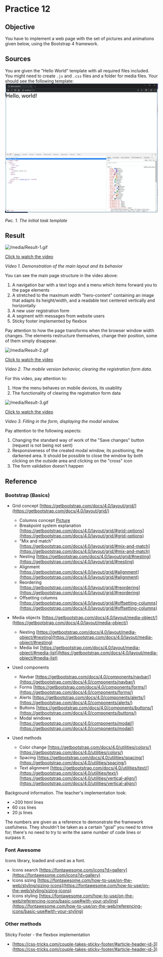 # Practice 12

## Objective

You have to implement a web page with the set of pictures and animations given below, using the Bootstrap 4 framework.

## Sources

You are given the "Hello World" template with all required files included. You might need to create `.js` and `.css` files and a folder for media files. Your should see the following template:
![/media/initial.png](media/initial.png)

*Рис. 1. The initial task template*

## Result

![/media/Result-1.gif](media/Result-1.gif)

[Click to watch the video](https://git.hits.tsu.ru/Subject-WebInt/WebInt-Frontend-Manual/blob/master/Frontend12/media/Result-1.mp4)

*Video 1. Demonstration of the main layout and its behavior*

You can see the main page structure in the video above:

1. A navigation bar with a text logo and a menu which items forward you to the page elements
2. A stretched to the maximum width "hero-content" containing an image that adapts its height/width, and a readable text centered vertically and horizontally
3. A new user registration form
4. A segment with messages from website users
5. Sticky footer implemented by flexbox

Pay attention to how the page transforms when the browser window width changes. The elements restructure themselves, change their position, some of them simply disappear.

![/media/Result-2.gif](media/Result-2.gif)

[Click to watch the video](https://git.hits.tsu.ru/Subject-WebInt/WebInt-Frontend-Manual/blob/master/Frontend12/media/Result-2.mp4)

*Video 2. The mobile version behavior, clearing the registration form data.*

For this video, pay attention to:

1. How the menu behaves on mobile devices, its usability
2. The functionality of clearing the registration form data

![/media/Result-3.gif](media/Result-3.gif)

[Click to watch the video](https://git.hits.tsu.ru/Subject-WebInt/WebInt-Frontend-Manual/blob/master/Frontend12/media/Result-3.mp4)

*Video 3. Filling in the form, displaying the modal window.*

Pay attention to the following aspects:

1. Changing the standard way of work of the "Save changes" button (request is not being not sent)
2. Responsiveness of the created modal window, its positioning, the darkened area. It should be possible to close the window by both clicking on the outside area and clicking on the "cross" icon
3. The form validation doesn't happen

## Reference

### Bootstrap (Basics)

- Grid concept [https://getbootstrap.com/docs/4.0/layout/grid/](https://getbootstrap.com/docs/4.0/layout/grid/)
    + Columns concept [Picture](https://git.hits.tsu.ru/Subject-WebInt/WebInt-Frontend-Manual/blob/master/Frontend12/media/bootstrap-gird.jpg)
    + Breakpoint system explanation 
    [https://getbootstrap.com/docs/4.0/layout/grid/#grid-options](https://getbootstrap.com/docs/4.0/layout/grid/#grid-options)
    + "Mix and match" [https://getbootstrap.com/docs/4.0/layout/grid/#mix-and-match](https://getbootstrap.com/docs/4.0/layout/grid/#mix-and-match)
    + Nesting [https://getbootstrap.com/docs/4.0/layout/grid/#nesting](https://getbootstrap.com/docs/4.0/layout/grid/#nesting)
    + Alignment [https://getbootstrap.com/docs/4.0/layout/grid/#alignment](https://getbootstrap.com/docs/4.0/layout/grid/#alignment)
    + Reordering [https://getbootstrap.com/docs/4.0/layout/grid/#reordering](https://getbootstrap.com/docs/4.0/layout/grid/#reordering)
    + Offsetting columns [https://getbootstrap.com/docs/4.0/layout/grid/#offsetting-columns](https://getbootstrap.com/docs/4.0/layout/grid/#offsetting-columns)

- Media objects [https://getbootstrap.com/docs/4.0/layout/media-object/](https://getbootstrap.com/docs/4.0/layout/media-object/)
    + Nesting [https://getbootstrap.com/docs/4.0/layout/media-object/#nesting](https://getbootstrap.com/docs/4.0/layout/media-object/#nesting)
    + Media list [https://getbootstrap.com/docs/4.0/layout/media-object/#media-list](https://getbootstrap.com/docs/4.0/layout/media-object/#media-list)

- Used components
    + Navbar [https://getbootstrap.com/docs/4.0/components/navbar/](https://getbootstrap.com/docs/4.0/components/navbar/)    
    + Forms [https://getbootstrap.com/docs/4.0/components/forms/](https://getbootstrap.com/docs/4.0/components/forms/)
    + Alerts [https://getbootstrap.com/docs/4.0/components/alerts/](https://getbootstrap.com/docs/4.0/components/alerts/)    
    + Buttons [https://getbootstrap.com/docs/4.0/components/buttons/](https://getbootstrap.com/docs/4.0/components/buttons/)
    + Modal windows [https://getbootstrap.com/docs/4.0/components/modal/](https://getbootstrap.com/docs/4.0/components/modal/)
    
- Used methods
    + Color change [https://getbootstrap.com/docs/4.0/utilities/colors/](https://getbootstrap.com/docs/4.0/utilities/colors/)
    + Spacing [https://getbootstrap.com/docs/4.0/utilities/spacing/](https://getbootstrap.com/docs/4.0/utilities/spacing/)
    + Text alignment [https://getbootstrap.com/docs/4.0/utilities/text/](https://getbootstrap.com/docs/4.0/utilities/text/) [https://getbootstrap.com/docs/4.0/utilities/vertical-align/](https://getbootstrap.com/docs/4.0/utilities/vertical-align/)

Background information. The teacher's implementation took:

- ~200 html lines
- 60 css lines
- 20 js lines

The numbers are given as a reference to demonstrate the framework usefulness. They shouldn't be taken as a certain "goal" you need to strive for; there's no need to try to write the same number of code lines or surpass it.

### Font Awesome

Icons library, loaded and used as a font.

- Icons search [https://fontawesome.com/icons?d=gallery](https://fontawesome.com/icons?d=gallery)
- Icons sizing [https://fontawesome.com/how-to-use/on-the-web/styling/sizing-icons](https://fontawesome.com/how-to-use/on-the-web/styling/sizing-icons)
- Icons styling [https://fontawesome.com/how-to-use/on-the-web/referencing-icons/basic-use#with-your-styling](https://fontawesome.com/how-to-use/on-the-web/referencing-icons/basic-use#with-your-styling)

### Other methods

Sticky Footer - the flexbox implementation
- [https://css-tricks.com/couple-takes-sticky-footer/#article-header-id-3](https://css-tricks.com/couple-takes-sticky-footer/#article-header-id-3)